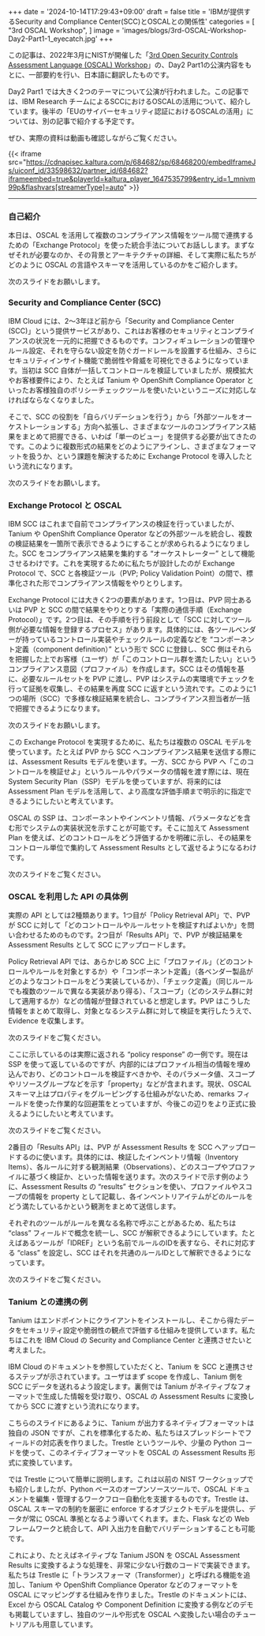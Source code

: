 +++
date = '2024-10-14T17:29:43+09:00'
draft = false
title = 'IBMが提供するSecurity and Compliance Center(SCC)とOSCALとの関係性'
categories = [
    "3rd OSCAL Workshop",
]
image = 'images/blogs/3rd-OSCAL-Workshop-Day2-Part1-1_eyecatch.jpg'
+++

この記事は、2022年3月にNISTが開催した「[3rd Open Security Controls Assessment Language (OSCAL) Workshop](https://csrc.nist.gov/Events/2022/3rd-oscal-workshop)」の、Day2 Part1の公演内容をもとに、一部要約を行い、日本語に翻訳したものです。

Day2 Part1 では大きく2つのテーマについて公演が行われました。この記事では、IBM Research チームによるSCCにおけるOSCALの活用について、紹介しています。後半の「EUのサイバーセキュリティ認証におけるOSCALの活用」については、別の記事で紹介する予定です。

ぜひ、実際の資料は動画も確認しながらご覧ください。

{{< iframe src="https://cdnapisec.kaltura.com/p/684682/sp/68468200/embedIframeJs/uiconf_id/33598632/partner_id/684682?iframeembed=true&playerId=kaltura_player_1647535799&entry_id=1_mnivm99p&flashvars[streamerType]=auto" >}}

---

### 自己紹介

本日は、OSCAL を活用して複数のコンプライアンス情報をツール間で連携するための「Exchange Protocol」を使った統合手法についてお話しします。まずなぜそれが必要なのか、その背景とアーキテクチャの詳細、そして実際に私たちがどのように OSCAL の言語やスキーマを活用しているのかをご紹介します。

次のスライドをお願いします。

### Security and Compliance Center (SCC)

IBM Cloud には、2～3年ほど前から「Security and Compliance Center (SCC)」という提供サービスがあり、これはお客様のセキュリティとコンプライアンスの状況を一元的に把握できるものです。コンフィギュレーションの管理やルール設定、それを守らない設定を防ぐガードレールを設置する仕組み、さらにセキュリティインサイト機能で脆弱性や脅威を可視化できるようになっています。当初は SCC 自体が一括してコントロールを検証していましたが、規模拡大やお客様要件により、たとえば Tanium や OpenShift Compliance Operator といったお客様独自のポリシーチェックツールを使いたいというニーズに対応しなければならなくなりました。

そこで、SCC の役割を「自らバリデーションを行う」から「外部ツールをオーケストレーションする」方向へ拡張し、さまざまなツールのコンプライアンス結果をまとめて把握できる、いわば「単一のビュー」を提供する必要が出てきたのです。このように複数形式の結果をどのようにアラインし、さまざまなフォーマットを扱うか、という課題を解決するために Exchange Protocol を導入したという流れになります。

次のスライドをお願いします。

### Exchange Protocol と OSCAL

IBM SCC はこれまで自前でコンプライアンスの検証を行っていましたが、Tanium や OpenShift Compliance Operator などの外部ツールを統合し、複数の検証結果を一箇所で表示できるようにすることが求められるようになりました。SCC をコンプライアンス結果を集約する “オーケストレーター” として機能させるわけです。これを実現するために私たちが設計したのが Exchange Protocol で、SCC と各検証ツール（PVP; Policy Validation Point）の間で、標準化された形でコンプライアンス情報をやりとりします。

Exchange Protocol には大きく2つの要素があります。1つ目は、PVP 同士あるいは PVP と SCC の間で結果をやりとりする「実際の通信手順（Exchange Protocol）」です。2つ目は、その手順を行う前段として「SCC に対してツール側が必要な情報を登録するプロセス」があります。具体的には、各ツールベンダーが持っているコントロール実装やチェックルールの定義などを “コンポーネント定義（component definition）” という形で SCC に登録し、SCC 側はそれらを把握した上でお客様（ユーザ）が「このコントロール群を満たしたい」というコンプライアンス意図（プロファイル）を作成します。SCC はその情報を基に、必要なルールセットを PVP に渡し、PVP はシステムの実環境でチェックを行って証拠を収集し、その結果を再度 SCC に返すという流れです。このように1つの場所（SCC）で多様な検証結果を統合し、コンプライアンス担当者が一括で把握できるようになります。

次のスライドをお願いします。

この Exchange Protocol を実現するために、私たちは複数の OSCAL モデルを使っています。たとえば PVP から SCC へコンプライアンス結果を送信する際には、Assessment Results モデルを使います。一方、SCC から PVP へ「このコントロールを検証せよ」というルールやパラメータの情報を渡す際には、現在 System Security Plan（SSP）モデルを使っていますが、将来的には Assessment Plan モデルを活用して、より高度な評価手順まで明示的に指定できるようにしたいと考えています。

OSCAL の SSP は、コンポーネントやインベントリ情報、パラメータなどを含む形でシステムの実装状況を示すことが可能です。そこに加えて Assessment Plan を使えば、どのコントロールをどう評価するかを明確に示し、その結果をコントロール単位で集約して Assessment Results として返せるようになるわけです。

次のスライドをご覧ください。

### OSCAL を利用した API の具体例

実際の API としては2種類あります。1つ目が「Policy Retrieval API」で、PVP が SCC に対して「どのコントロールやルールセットを検証すればよいか」を問い合わせるためのものです。2つ目が「Results API」で、PVP が検証結果を Assessment Results として SCC にアップロードします。

Policy Retrieval API では、あらかじめ SCC 上に「プロファイル」（どのコントロールやルールを対象とするか）や「コンポーネント定義」（各ベンダー製品がどのようなコントロールをどう実装しているか）、「チェック定義」（同じルールでも複数のツールで異なる実装があり得る）、「スコープ」（どのシステム群に対して適用するか）などの情報が登録されていると想定します。PVP はこうした情報をまとめて取得し、対象となるシステム群に対して検証を実行したうえで、Evidence を収集します。

次のスライドをご覧ください。

ここに示しているのは実際に返される “policy response” の一例です。現在は SSP を使って返しているのですが、内部的にはプロファイル相当の情報を埋め込んでおり、どのコントロールを検証すべきかや、そのパラメータ値、スコープやリソースグループなどを示す「property」などが含まれます。現状、OSCAL スキーマ上はプロパティをグルーピングする仕組みがないため、remarks フィールドを使った作業的な回避策をとっていますが、今後この辺りをより正式に扱えるようにしたいと考えています。

次のスライドをご覧ください。

2番目の「Results API」は、PVP が Assessment Results を SCC へアップロードするのに使います。具体的には、検証したインベントリ情報（Inventory Items）、各ルールに対する観測結果（Observations）、どのスコープやプロファイルに基づく検証か、といった情報を送ります。次のスライドで示す例のように、Assessment Results の “results” セクションを使い、プロファイルやスコープの情報を property として記載し、各インベントリアイテムがどのルールをどう満たしているかという観測をまとめて送信します。

それぞれのツールがルールを異なる名称で呼ぶことがあるため、私たちは “class” フィールドで概念を統一し、SCC が解釈できるようにしています。たとえばあるツールが「IDREF」という名前でルールのIDを表すなら、それに対応する “class” を設定し、SCC はそれを共通のルールIDとして解釈できるようになっています。

次のスライドをご覧ください。

### Tanium との連携の例

Tanium はエンドポイントにクライアントをインストールし、そこから得たデータをセキュリティ設定や脆弱性の観点で評価する仕組みを提供しています。私たちはこれを IBM Cloud の Security and Compliance Center と連携させたいと考えました。

IBM Cloud のドキュメントを参照していただくと、Tanium を SCC と連携させるステップが示されています。ユーザはまず scope を作成し、Tanium 側を SCC にデータを送れるよう設定します。裏側では Tanium がネイティブなフォーマットで生成した情報を受け取り、OSCAL の Assessment Results に変換してから SCC に渡すという流れになります。

こちらのスライドにあるように、Tanium が出力するネイティブフォーマットは独自の JSON ですが、これを標準化するため、私たちはスプレッドシートでフィールドの対応表を作りました。Trestle というツールや、少量の Python コードを使って、このネイティブフォーマットを OSCAL の Assessment Results 形式に変換しています。

では Trestle について簡単に説明します。これは以前の NIST ワークショップでも紹介しましたが、Python ベースのオープンソースツールで、OSCAL ドキュメントを編集・管理するワークフロー自動化を支援するものです。Trestle は、OSCAL スキーマの制約を厳密に enforce するオブジェクトモデルを提供し、データが常に OSCAL 準拠となるよう導いてくれます。また、Flask などの Web フレームワークと統合して、API 入出力を自動でバリデーションすることも可能です。

これにより、たとえばネイティブな Tanium JSON を OSCAL Assessment Results に変換するような処理を、非常に少ない行数のコードで実装できます。私たちは Trestle に「トランスフォーマ（Transformer）」と呼ばれる機能を追加し、Tanium や OpenShift Compliance Operator などのフォーマットを OSCAL にマッピングする仕組みを作りました。Trestle のドキュメントには、Excel から OSCAL Catalog や Component Definition に変換する例などのデモも掲載していますし、独自のツールや形式を OSCAL へ変換したい場合のチュートリアルも用意しています。
